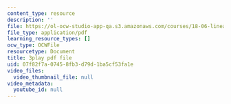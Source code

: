 ```yaml
---
content_type: resource
description: ''
file: https://ol-ocw-studio-app-qa.s3.amazonaws.com/courses/18-06-linear-algebra-spring-2010/07f82f7a07458fb3d79d1ba5cf53fa1e_FX4C-JpTFgY.pdf
file_type: application/pdf
learning_resource_types: []
ocw_type: OCWFile
resourcetype: Document
title: 3play pdf file
uid: 07f82f7a-0745-8fb3-d79d-1ba5cf53fa1e
video_files:
  video_thumbnail_file: null
video_metadata:
  youtube_id: null
---
```

